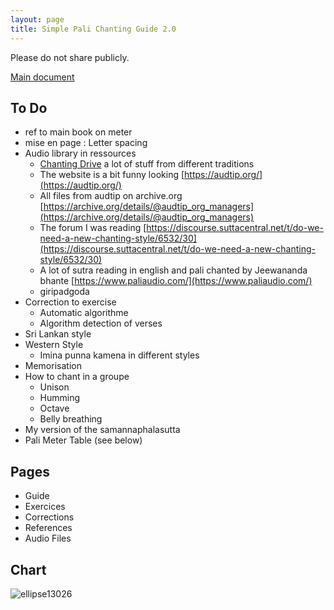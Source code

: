 ```yaml
---
layout: page
title: Simple Pali Chanting Guide 2.0
---
```


Please do not share publicly.

[Main document](<[url](https://docs.google.com/document/d/1mYauJmbzakn-sKsixNkDrtxF8IX_6mIKOFgd5kquMyg/edit)>)

## To Do

- ref to main book on meter
- mise en page : Letter spacing
- Audio library in ressources
  - [Chanting Drive](https://drive.google.com/drive/folders/0B05RvWGBPleUVW5mUEJaV1R4Ukk?resourcekey=0-MRC6OGZK4DVYtnL_QwupsA&usp=sharing) a lot of stuff from different traditions
  - The website is a bit funny looking [https://audtip.org/](https://audtip.org/)
  - All files from audtip on archive.org [https://archive.org/details/@audtip_org_managers](https://archive.org/details/@audtip_org_managers)
  - The forum I was reading [https://discourse.suttacentral.net/t/do-we-need-a-new-chanting-style/6532/30](https://discourse.suttacentral.net/t/do-we-need-a-new-chanting-style/6532/30)
  - A lot of sutra reading in english and pali chanted by Jeewananda bhante [https://www.paliaudio.com/](https://www.paliaudio.com/)
  - giripadgoda
- Correction to exercise
  - Automatic algorithme
  - Algorithm detection of verses
- Sri Lankan style
- Western Style
  - Imina punna kamena in different styles
- Memorisation
- How to chant in a groupe
  - Unison
  - Humming
  - Octave
  - Belly breathing
- My version of the samannaphalasutta
- Pali Meter Table (see below)

## Pages

- Guide
- Exercices
- Corrections
- References
- Audio Files

## Chart

![ellipse13026](https://github.com/PaliChanting/palichanting.github.io/assets/135040073/e330958e-ee95-47b4-8811-d9b7fed93ca1)
